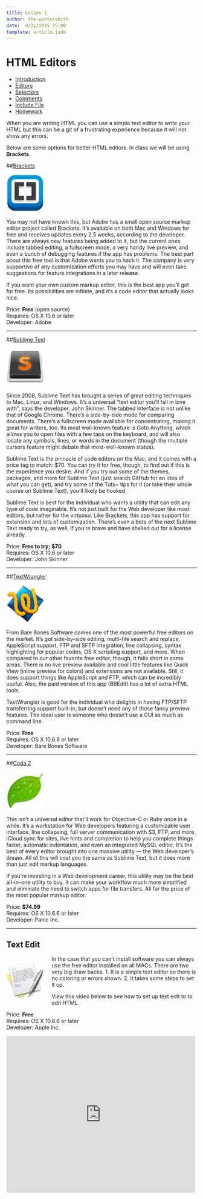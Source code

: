 ```yaml
---
title: Lesson 1
author: the-wintersmith
date:  9/21/2015 15:00
template: article.jade
---
```


# HTML Editors

* [Introduction]()
* [Editors](editors.html)
* [Selectors](selectors.html)
* [Comments](comments.html)
* [Include File](include.html)
* [Homework](homework.html)

When you are writing HTML you can use a simple text editor to write your HTML but this can be a git of a frustrating experience because it will not show any errors.

Below are some options for better HTML editors.  In class we will be using **Brackets**.

##[Brackets](http://brackets.io/)

[![](images/Brackets.png)](http://brackets.io/)


You may not have known this, but Adobe has a small open source markup editor project called Brackets. It’s available on both Mac and Windows for free and receives updates every 2.5 weeks, according to the developer. There are always new features being added to it, but the current ones include tabbed editing, a fullscreen mode, a very handy live preview, and even a bunch of debugging features if the app has problems. The best part about this free tool is that Adobe wants you to hack it. The company is very supportive of any customization efforts you may have and will even take suggestions for feature integrations in a later release.

If you want your own custom markup editor, this is the best app you’ll get for free. Its possibilities are infinite, and it’s a code editor that actually looks nice.

Price: **Free** (open source)<br>
Requires: OS X 10.6 or later<br>
Developer: Adobe

---

##[Sublime Text](http://www.sublimetext.com/)

[![](images/sublime.png)](http://www.sublimetext.com/)

Since 2008, Sublime Text has brought a series of great editing techniques to Mac, Linux, and Windows. It’s a universal “text editor you’ll fall in love with”, says the developer, John Skinner. The tabbed interface is not unlike that of Google Chrome. There’s a side-by-side mode for comparing documents. There’s a fullscreen mode available for concentrating, making it great for writers, too. Its most well-known feature is Goto Anything, which allows you to open files with a few taps on the keyboard, and will also locate any symbols, lines, or words in the document (though the multiple cursors feature might debate that most-well-known status).

Sublime Text is the pinnacle of code editors on the Mac, and it comes with a price tag to match: $70. You can try it for free, though, to find out if this is the experience you desire. And if you try out some of the themes, packages, and more for Sublime Text (just search GitHub for an idea of what you can get), and try some of the Tuts+ tips for it (or take their whole course on Sublime Text), you’ll likely be hooked.

Sublime Text is best for the individual who wants a utility that can edit any type of code imaginable. It’s not just built for the Web developer like most editors, but rather for the virtuoso. Like Brackets, this app has support for extension and lots of customization. There’s even a beta of the next Sublime Text ready to try, as well, if you’re brave and have shelled out for a license already.

Price: **Free to try; $70**<br>
Requires: OS X 10.6 or later<br>
Developer: John Skinner

---

##[TextWrangler](http://www.barebones.com/products/textwrangler/)

[![](images/text-w.png)](http://www.barebones.com/products/textwrangler/)

From Bare Bones Software comes one of the most powerful free editors on the market. It’s got side-by-side editing, multi-file search and replace, AppleScript support, FTP and SFTP integration, line collapsing, syntax highlighting for popular codes, OS X scripting support, and more. When compared to our other favorite free editor, though, it falls short in some areas. There is no live preview available and cool little features like Quick View (inline preview for colors) and extensions are not available. Still, it does support things like AppleScript and FTP, which can be incredibly useful. Also, the paid version of this app (BBEdit) has a lot of extra HTML tools.

TextWrangler is good for the individual who delights in having FTP/SFTP transferring support built-in, but doesn’t need any of those fancy preview features. The ideal user is someone who doesn’t use a GUI as much as command line.

Price: **Free**<br>
Requires: OS X 10.6.8 or later<br>
Developer: Bare Bones Software

---

##[Coda 2](http://panic.com/coda/)

[![](images/coda-icon.jpg)](http://panic.com/coda/)

This isn’t a universal editor that’ll work for Objective-C or Ruby once in a while. It’s a workstation for Web developers featuring a customizable user interface, line collapsing, full server communication with S3, FTP, and more, iCloud sync for sites, live hints and completion to help you complete things faster, automatic indentation, and even an integrated MySQL editor. It’s the best of every editor brought into one massive utility — the Web developer’s dream. All of this will cost you the same as Sublime Text, but it does more than just edit markup languages.

If you’re investing in a Web development career, this utility may be the best all-in-one utility to buy. It can make your workflow much more simplified and eliminate the need to switch apps for file transfers. All for the price of the most popular markup editor.

Price: **$74.99**<br>
Requires: OS X 10.6.6 or later<br>
Developer: Panic Inc.

---

## Text Edit

![](images/textedit.jpg)

In the case that you can't install software you can always use the free editor installed on all MACs.  There are two very big draw backs.  1.  It is a simple text editor so there is no coloring or errors shown. 2. It takes some steps to set it up.

View this video below to see how to set up text edit to to edit HTML.

Price: **Free**<br>
Requires: OS X 10.6.6 or later<br>
Developer: Apple Inc.

<iframe src="http://player.vimeo.com/video/71448456?byline=0&amp;portrait=0&amp;color=ff9933" width="500" height="415" frameborder="0" webkitAllowFullScreen mozallowfullscreen allowFullScreen></iframe>

<style>
h2 + p {
    float: left;
    margin-right: 20px;

}
p img,
p a img {
    width: 100px;
}
</style>

